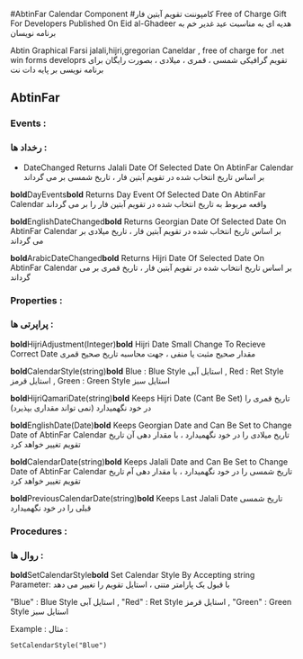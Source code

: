 #AbtinFar Calendar Component
#کامپوننت تقویم آبتین فار
Free of Charge Gift For Developers Published On Eid al-Ghadeer 
هدیه ای به مناسبت عید غدیر خم به برنامه نویسان

Abtin Graphical Farsi jalali,hijri,gregorian Caneldar , free of charge for .net win forms developrs
 تقویم گرافیکی شمسی ، قمری ، میلادی ، بصورت رایگان برای برنامه نویسی بر پایه دات نت

## AbtinFar

### Events :
### رخداد ها :

* DateChanged
Returns Jalali Date Of Selected Date On AbtinFar Calendar
بر اساس تاریخ انتخاب شده در تقویم آبتین فار ، تاریخ شمسی بر می گرداند

**bold**DayEvents**bold**
Returns Day Event Of Selected Date On AbtinFar Calendar
واقعه مربوط به تاریخ انتخاب شده در تقویم آبتین فار را بر می گرداند

**bold**EnglishDateChanged**bold**
Returns Georgian Date Of Selected Date On AbtinFar Calendar
بر اساس تاریخ انتخاب شده در تقویم آبتین فار ، تاریخ میلادی بر می گرداند

**bold**ArabicDateChanged**bold**
Returns Hijri Date Of Selected Date On AbtinFar Calendar
بر اساس تاریخ انتخاب شده در تقویم آبتین فار ، تاریخ قمری بر می گرداند


### Properties :
### پراپرتی ها :

**bold**HijriAdjustment(Integer)**bold**
Hijri Date Small Change To Recieve Correct Date
مقدار صحیح مثبت یا منفی ، جهت محاسبه تاریخ صحیح قمری

**bold**CalendarStyle(string)**bold**
Blue : Blue Style 
استایل آبی , 
Red : Ret Style 
استایل قرمز , 
Green : Green Style
استایل سبز

**bold**HijriQamariDate(string)**bold**
Keeps Hijri Date (Cant Be Set)
تاریخ قمری را در خود نگهمیدارد (نمی تواند مقداری بپذیرد)

**bold**EnglishDate(Date)**bold**
Keeps Georgian Date and Can Be Set to Change Date of AbtinFar Calendar
تاریخ میلادی را در خود نگهمیدارد ، با مقدار دهی آن تاریخ تقویم تغییر خواهد کرد

**bold**CalendarDate(string)**bold**
Keeps Jalali Date and Can Be Set to Change Date of AbtinFar Calendar
تاریخ شمسی را در خود نگهمیدارد ، با مقدار دهی آم تاریخ تقویم تغییر خواهد کرد

**bold**PreviousCalendarDate(string)**bold**
Keeps Last Jalali Date
تاریخ شمسی قبلی را در خود نگهمیدارد


### Procedures :
### روال ها :

**bold**SetCalendarStyle**bold**
Set Calendar Style By Accepting string  Parameter:
با قبول یک پارامتر متنی ، استایل تقویم را تغییر می دهد

"Blue" : Blue Style 
استایل آبی , 
"Red" : Ret Style 
استایل قرمز , 
"Green" : Green Style
استایل سبز

Example :
مثال :

```
SetCalendarStyle("Blue")
```
